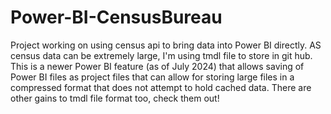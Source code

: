 # Power-BI-CensusBureau
Project working on using census api to bring data into Power BI directly. AS census data can be extremely large, I'm using tmdl file to store in git hub. This is a newer Power BI feature (as of July 2024) that allows saving of Power BI files as project files that can allow for storing large files in a compressed format that does not attempt to hold cached data. There are other gains to tmdl  file format too, check them out!
